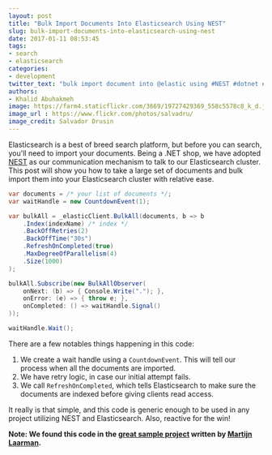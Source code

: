 ```yaml
---
layout: post
title: "Bulk Import Documents Into Elasticsearch Using NEST"
slug: bulk-import-documents-into-elasticsearch-using-nest
date: 2017-01-11 08:53:45
tags: 
- search
- elasticsearch
categories: 
- development
twitter_text: "bulk import document into @elastic using #NEST #dotnet #search"
authors: 
- Khalid Abuhakmeh
image: https://farm4.staticflickr.com/3669/19727429369_558c5578c8_k_d.jpg
image_url : https://www.flickr.com/photos/salvadru/
image_credit: Salvador Drusin
---
```


Elasticsearch is a best of breed search platform, but before you can search, you'll need to import your documents. Being a .NET shop, we have adopted [NEST][nest] as our communication mechanism to talk to our Elasticsearch cluster. This post will show you how to take a large set of documents and bulk import them into your Elasticsearch cluster with relative ease.

```csharp
var documents = /* your list of documents */;
var waitHandle = new CountdownEvent(1);

var bulkAll = _elasticClient.BulkAll(documents, b => b
    .Index(indexName) /* index */
    .BackOffRetries(2)
    .BackOffTime("30s")
    .RefreshOnCompleted(true)
    .MaxDegreeOfParallelism(4)
    .Size(1000)
);

bulkAll.Subscribe(new BulkAllObserver(
    onNext: (b) => { Console.Write("."); },
    onError: (e) => { throw e; },
    onCompleted: () => waitHandle.Signal()
));

waitHandle.Wait();
```

There are a few notables things happening in this code:

1. We create a wait handle using a `CountdownEvent`. This will tell our process when all the documents are imported.
2. We have retry logic, in case our initial attempt fails.
3. We call `RefreshOnCompleted`, which tells Elasticsearch to make sure the documents are indexed before giving clients read access.

It really is that simple, and this code is generic enough to be used in any project utilizing NEST and Elasticsearch. Also, reactive for the win!

**Note: We found this code in the [great sample project][sample] written by [Martijn Laarman][mpdreamz].**

[nest]: https://github.com/elastic/elasticsearch-net
[sample]: https://github.com/elastic/elasticsearch-net-example/tree/5.x-codecomplete
[mpdreamz]: https://t.co/hVwjKdHFjC